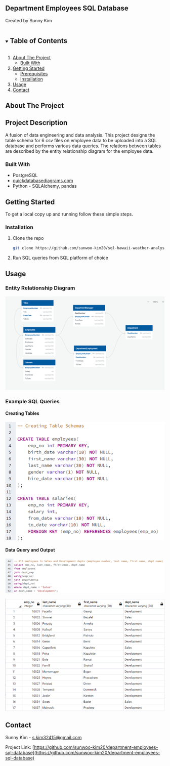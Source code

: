 ## Department Employees SQL Database

Created by Sunny Kim

<!-- TABLE OF CONTENTS -->
<details open="open">
  <summary><h2 style="display: inline-block">Table of Contents</h2></summary>
  <ol>
    <li>
      <a href="#about-the-project">About The Project</a>
      <ul>
        <li><a href="#built-with">Built With</a></li>
      </ul>
    </li>
    <li>
      <a href="#getting-started">Getting Started</a>
      <ul>
        <li><a href="#prerequisites">Prerequisites</a></li>
        <li><a href="#installation">Installation</a></li>
      </ul>
    </li>
    <li><a href="#usage">Usage</a></li>
    <li><a href="#contact">Contact</a></li>
  </ol>
</details>



<!-- ABOUT THE PROJECT -->
## About The Project

## Project Description
A fusion of data engineering and data analysis. This project designs the table schema for 6 csv files on employee data to be uploaded into a SQL database and performs various data queries. The relations between tables are described by the entity relationship diagram for the employee data.

### Built With

* PostgreSQL
* [quickdatabasediagrams.com](http://www.quickdatabasediagrams.com/)
* Python - SQLAlchemy, pandas



<!-- GETTING STARTED -->
## Getting Started

To get a local copy up and running follow these simple steps.

### Installation

1. Clone the repo
   ```sh
   git clone https://github.com/sunwoo-kim20/sql-hawaii-weather-analysis.git
   ```
2. Run SQL queries from SQL platform of choice



<!-- USAGE EXAMPLES -->
## Usage

### Entity Relationship Diagram
![ERD](https://github.com/sunwoo-kim20/department-employees-sql-database/blob/main/data-modeling/pewlett-hackard-erd.png?raw=true)

### Example SQL Queries
#### Creating Tables
![Creating Table Queries](https://github.com/sunwoo-kim20/department-employees-sql-database/blob/main/docs/images/example-schema-query-screenshot.png?raw=true)

#### Data Query and Output
![Data query](https://github.com/sunwoo-kim20/department-employees-sql-database/blob/main/docs/images/example-query-screenshot.png?raw=true)


![Data output](https://github.com/sunwoo-kim20/department-employees-sql-database/blob/main/docs/images/example-data-output-screenshot.png?raw=true)



<!-- CONTACT -->
## Contact

Sunny Kim - s.kim32415@gmail.com

Project Link: [https://github.com/sunwoo-kim20/department-employees-sql-database](https://github.com/sunwoo-kim20/department-employees-sql-database)

